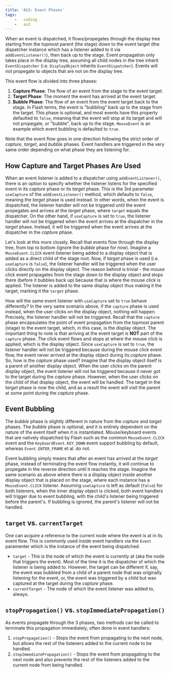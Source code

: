 ```yaml
---
title: 'AS3: Event Phases'
tags:
    -   coding
    -   as3
---
```


When an event is dispatched, it flows/propegates through the display tree starting from the topmost parent (the stage) down to the event target (the dispatcher instance which has a listener added to it via `addEventListener()`), then back up to the stage. Event propagation only takes place in the display tree, assuming all child nodes in the tree inherit `EventDispatcher` (i.e. `DisplayObject` inherits `EventDispatcher`). Events will not propegate to objects that are not on the display tree.

This event flow is divided into three phases:

1.  **Capture Phase**: The flow of an event from the stage to the event target.
2.  **Target Phase**: The moment the event has arrived at the event target.
3.  **Bubble Phase**: The flow of an event from the event target back to the stage. In Flash terms, the event is "bubbling" back up to the stage from the target. This phase is optional, and most events have this property defaulted to `false`, meaning that the event will stop at its target and will not propegate, or "bubble", back up to the stage. `MouseEvent` is an example which event bubbling is defaulted to `true`.

Note that the event flow goes in one direction following the strict order of *capture*, *target*, and *bubble* phases. Event handlers are triggered in the very same order depending on what phase they are listening for.

## How Capture and Target Phases Are Used

When an event listener is added to a dispatcher using `addEventListener()`, there is an option to specify whether the listener listens for the specified event in its *capture* phase or its *target* phase. This is the 3rd parameter `useCapture` of the `addEventListener()` method, which defaults to `false`, meaning the *target* phase is used instead. In other words, when the event is dispatched, the listener handler will not be triggered until the event propegates and arrives at the *target* phase, where `target` equals the dispatcher. On the other hand, if `useCapture` is set to `true`, the listener handler will not be triggered when the event arrives at the dispatcher in the *target* phase. Instead, it will be triggered when the event arrives at the dispatcher in the *capture* phase.

Let's look at this more closely. Recall that events flow through the display tree, from top to bottom (ignore the *bubble* phase for now). Imagine a `MouseEvent.CLICK` event listener being added to a display object that is added as a direct child of the stage root. Now, if *target* phase is used (i.e. `useCapture` is `false`), the listener handler will be triggered when the user clicks directly on the display object. The reason behind is trivial - the mouse click event propagates from the stage down to the display object and stops there (before it bubbles back up) because that is where the mouse click is applied. The listener is added to the same display object thus making it the target, marking it the `target` phase.

How will the same event listener with `useCapture` set to `true` behave differently? In the very same scenario above, if the `capture` phase is used instead, when the user clicks on the display object, nothing will happen. Precisely, the listener handler will not be triggered. Recall that the `capture` phase encapsulates the point of event propagation from the topmost parent (stage) to the event target, which, in this case, is the display object. The important thing to note is that arriving at the event target is **NOT** part of the `capture` phase. The click event flows and stops at where the mouse click is applied, which is the display object. Since `useCapture` is set to `true`, the listener handler will not be triggered because during the mouse click event flow, the event never arrived at the display object during its *capture* phase. So, how is the *capture* phase used? Imagine that the display object itself is a parent of another display object. When the user clicks on the parent display object, the event listener will not be triggered because it never got to the target during the *capture* phase. However, when the user clicks on the child of that display object, the event will be handled. The target in the *target* phase is now the child, and as a result the event will visit the parent at some point during the *capture* phase.

## Event Bubbling

The *bubble* phase is slightly different in nature from the *capture* and *target* phases. The *bubble* phase is optional, and it is entirely dependent on the nature of the event itself when it is instantiated. Mouse/keyboard events that are natively dispatched by Flash such as the common `MouseEvent.CLICK` event and the `KeyboardEvent.KEY_DOWN` event support bubbling by default, whereas `Event.ENTER_FRAME` et al. do not.

Event bubbling simply means that after an event has arrived at the *target* phase, instead of terminating the event flow instantly, it will continue to propegate in the reverse direction until it reaches the stage. Imagine the same scenario as above where there is a display object inside another display object that is placed on the stage, where each instance has a `MouseEvent.CLICK` listener. Assuming `useCapture` is left as default (`false`) for both listeners, when the inner display object is clicked, both event handlers will trigger due to event bubbling, with the child's listener being triggered before the parent's. If bubbling is ignored, the parent's listener will not be handled.

## `target` vs. `currentTarget`

One can acquire a reference to the current node where the event is at in its event flow. This is commonly used inside event handlers via the `Event` paramenter which is the instance of the event being dispatched.

-   `target` - This is the node of which the event is currently at (aka the node that triggers the event). Most of the time it is the dispatcher of which the listener is being added to. However, the target can be different if, say, the event was bubbled from a child of a parent node that was originally listening for the event, or, the event was triggered by a child but was captured at the target during the *capture* phase.
-   `currentTarget` - The node of which the event listener was added to, always.

## `stopPropagation()` vs. `stopImmediatePropagation()`

As events propagate through the 3 phases, two methods can be called to terminate this propagation immediately, often done in event handlers:

1.  `stopPropagation()` - Stops the event from propagating to the next node, but allows the rest of the listeners added to the current node to be handled.
2.  `stopImmediatePropagation()` - Stops the event from propagating to the next node and also prevents the rest of the listeners added to the current node from being handled.
